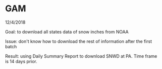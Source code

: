 # GAM

12/4/2018

Goal: to download all states data of snow inches from NOAA 

Issue: don't know how to download the rest of information after the first batch

Result: using Daily Summary Report to download SNWD at PA. Time frame is 14 days prior.
